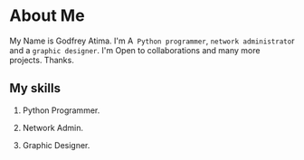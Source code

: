# About Me


My Name is Godfrey Atima. I'm A` Python programmer`, `network administrato`r and a `graphic designer`. I'm Open to collaborations and many more projects. Thanks.

## My skills

1. Python Programmer.

2. Network Admin.

3. Graphic Designer.
